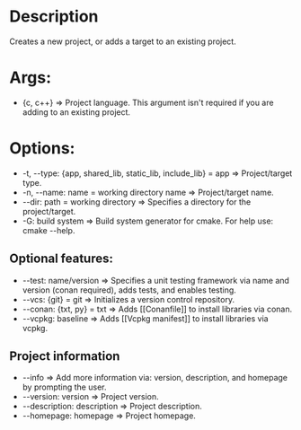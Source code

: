 # Description
Creates a new project, or adds a target to an existing project.
# Args:
- {c, c++} => Project language. This argument isn't required if you are adding to an existing project.
# Options:
- -t, --type: {app, shared_lib, static_lib, include_lib} = app => Project/target type.
- -n, --name: name = working directory name => Project/target name.
- --dir: path = working directory => Specifies a directory for the project/target.
- -G: build system => Build system generator for cmake. For help use: cmake --help. 
## Optional features:
- --test: name/version => Specifies a unit testing framework via name and version (conan required), adds tests, and enables testing.
- --vcs: {git} = git => Initializes a version control repository.
- --conan: {txt, py} = txt => Adds [[Conanfile]] to install libraries via conan.
- --vcpkg: baseline => Adds [[Vcpkg manifest]] to install libraries via vcpkg.
## Project information
- --info => Add more information via: version, description, and homepage by prompting the user. 
- --version: version => Project version.
- --description: description => Project description. 
- --homepage: homepage => Project homepage.